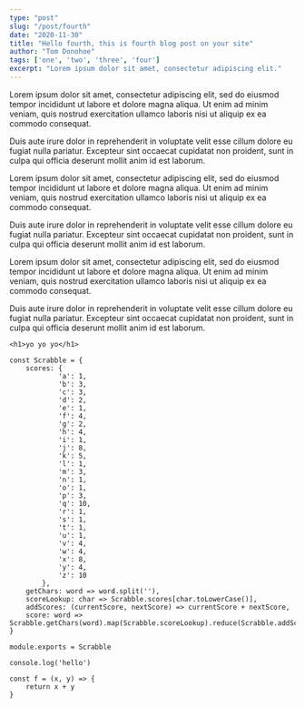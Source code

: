 ```yaml
---
type: "post"
slug: "/post/fourth"
date: "2020-11-30"
title: "Hello fourth, this is fourth blog post on your site"
author: "Tom Donohoe"
tags: ['one', 'two', 'three', 'four']
excerpt: "Lorem ipsum dolor sit amet, consectetur adipiscing elit."
---
```


Lorem ipsum dolor sit amet, consectetur adipiscing elit, sed do eiusmod tempor incididunt ut labore et dolore magna aliqua. Ut enim ad minim veniam, quis nostrud exercitation ullamco laboris nisi ut aliquip ex ea commodo consequat. 

Duis aute irure dolor in reprehenderit in voluptate velit esse cillum dolore eu fugiat nulla pariatur. Excepteur sint occaecat cupidatat non proident, sunt in culpa qui officia deserunt mollit anim id est laborum.

Lorem ipsum dolor sit amet, consectetur adipiscing elit, sed do eiusmod tempor incididunt ut labore et dolore magna aliqua. Ut enim ad minim veniam, quis nostrud exercitation ullamco laboris nisi ut aliquip ex ea commodo consequat. 

Duis aute irure dolor in reprehenderit in voluptate velit esse cillum dolore eu fugiat nulla pariatur. Excepteur sint occaecat cupidatat non proident, sunt in culpa qui officia deserunt mollit anim id est laborum.

Lorem ipsum dolor sit amet, consectetur adipiscing elit, sed do eiusmod tempor incididunt ut labore et dolore magna aliqua. Ut enim ad minim veniam, quis nostrud exercitation ullamco laboris nisi ut aliquip ex ea commodo consequat. 

Duis aute irure dolor in reprehenderit in voluptate velit esse cillum dolore eu fugiat nulla pariatur. Excepteur sint occaecat cupidatat non proident, sunt in culpa qui officia deserunt mollit anim id est laborum.

```
<h1>yo yo yo</h1>
```

```
const Scrabble = {
    scores: {
            'a': 1,
            'b': 3,
            'c': 3,
            'd': 2,
            'e': 1,
            'f': 4,
            'g': 2,
            'h': 4,
            'i': 1,
            'j': 8,
            'k': 5,
            'l': 1,
            'm': 3,
            'n': 1,
            'o': 1,
            'p': 3,
            'q': 10,
            'r': 1,
            's': 1,
            't': 1,
            'u': 1,
            'v': 4,
            'w': 4,
            'x': 8,
            'y': 4,
            'z': 10
        },
    getChars: word => word.split(''),
    scoreLookup: char => Scrabble.scores[char.toLowerCase()],
    addScores: (currentScore, nextScore) => currentScore + nextScore,
    score: word => Scrabble.getChars(word).map(Scrabble.scoreLookup).reduce(Scrabble.addScores)
}

module.exports = Scrabble
```

```
console.log('hello')
```

```
const f = (x, y) => {
    return x + y
}
```